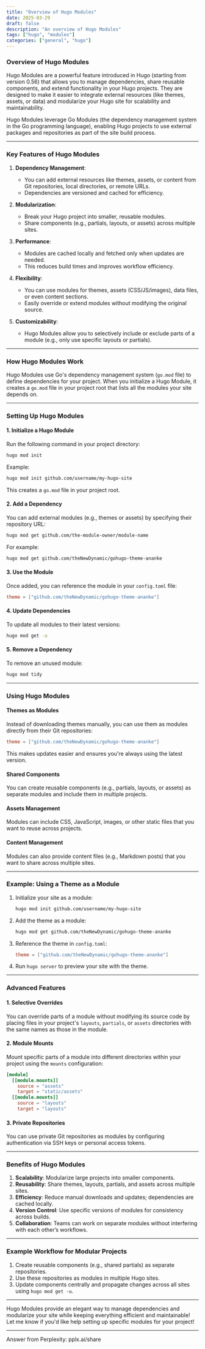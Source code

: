 ```yaml
---
title: "Overview of Hugo Modules"
date: 2025-03-29
draft: false
description: "An overview of Hugo Modules"
tags: ["hugo", "modules"]
categories: ["general", "hugo"]
---
```


### **Overview of Hugo Modules**

Hugo Modules are a powerful feature introduced in Hugo (starting from version 0.56) that allows you to manage dependencies, share reusable components, and extend functionality in your Hugo projects. They are designed to make it easier to integrate external resources (like themes, assets, or data) and modularize your Hugo site for scalability and maintainability.

Hugo Modules leverage Go Modules (the dependency management system in the Go programming language), enabling Hugo projects to use external packages and repositories as part of the site build process.

---

### **Key Features of Hugo Modules**
1. **Dependency Management**:
   - You can add external resources like themes, assets, or content from Git repositories, local directories, or remote URLs.
   - Dependencies are versioned and cached for efficiency.

2. **Modularization**:
   - Break your Hugo project into smaller, reusable modules.
   - Share components (e.g., partials, layouts, or assets) across multiple sites.

3. **Performance**:
   - Modules are cached locally and fetched only when updates are needed.
   - This reduces build times and improves workflow efficiency.

4. **Flexibility**:
   - You can use modules for themes, assets (CSS/JS/images), data files, or even content sections.
   - Easily override or extend modules without modifying the original source.

5. **Customizability**:
   - Hugo Modules allow you to selectively include or exclude parts of a module (e.g., only use specific layouts or partials).

---

### **How Hugo Modules Work**

Hugo Modules use Go's dependency management system (`go.mod` file) to define dependencies for your project. When you initialize a Hugo Module, it creates a `go.mod` file in your project root that lists all the modules your site depends on.

---

### **Setting Up Hugo Modules**

#### 1. **Initialize a Hugo Module**
Run the following command in your project directory:
```bash
hugo mod init 
```
Example:
```bash
hugo mod init github.com/username/my-hugo-site
```
This creates a `go.mod` file in your project root.

#### 2. **Add a Dependency**
You can add external modules (e.g., themes or assets) by specifying their repository URL:
```bash
hugo mod get github.com/the-module-owner/module-name
```
For example:
```bash
hugo mod get github.com/theNewDynamic/gohugo-theme-ananke
```

#### 3. **Use the Module**
Once added, you can reference the module in your `config.toml` file:
```toml
theme = ["github.com/theNewDynamic/gohugo-theme-ananke"]
```

#### 4. **Update Dependencies**
To update all modules to their latest versions:
```bash
hugo mod get -u
```

#### 5. **Remove a Dependency**
To remove an unused module:
```bash
hugo mod tidy
```

---

### **Using Hugo Modules**

#### **Themes as Modules**
Instead of downloading themes manually, you can use them as modules directly from their Git repositories:
```toml
theme = ["github.com/theNewDynamic/gohugo-theme-ananke"]
```
This makes updates easier and ensures you're always using the latest version.

#### **Shared Components**
You can create reusable components (e.g., partials, layouts, or assets) as separate modules and include them in multiple projects.

#### **Assets Management**
Modules can include CSS, JavaScript, images, or other static files that you want to reuse across projects.

#### **Content Management**
Modules can also provide content files (e.g., Markdown posts) that you want to share across multiple sites.

---

### **Example: Using a Theme as a Module**

1. Initialize your site as a module:
   ```bash
   hugo mod init github.com/username/my-hugo-site
   ```

2. Add the theme as a module:
   ```bash
   hugo mod get github.com/theNewDynamic/gohugo-theme-ananke
   ```

3. Reference the theme in `config.toml`:
   ```toml
   theme = ["github.com/theNewDynamic/gohugo-theme-ananke"]
   ```

4. Run `hugo server` to preview your site with the theme.

---

### **Advanced Features**

#### 1. **Selective Overrides**
You can override parts of a module without modifying its source code by placing files in your project's `layouts`, `partials`, or `assets` directories with the same names as those in the module.

#### 2. **Module Mounts**
Mount specific parts of a module into different directories within your project using the `mounts` configuration:
```toml
[module]
  [[module.mounts]]
    source = "assets"
    target = "static/assets"
  [[module.mounts]]
    source = "layouts"
    target = "layouts"
```

#### 3. **Private Repositories**
You can use private Git repositories as modules by configuring authentication via SSH keys or personal access tokens.

---

### **Benefits of Hugo Modules**

1. **Scalability**: Modularize large projects into smaller components.
2. **Reusability**: Share themes, layouts, partials, and assets across multiple sites.
3. **Efficiency**: Reduce manual downloads and updates; dependencies are cached locally.
4. **Version Control**: Use specific versions of modules for consistency across builds.
5. **Collaboration**: Teams can work on separate modules without interfering with each other’s workflows.

---

### Example Workflow for Modular Projects

1. Create reusable components (e.g., shared partials) as separate repositories.
2. Use these repositories as modules in multiple Hugo sites.
3. Update components centrally and propagate changes across all sites using `hugo mod get -u`.

---

Hugo Modules provide an elegant way to manage dependencies and modularize your site while keeping everything efficient and maintainable! Let me know if you'd like help setting up specific modules for your project!

---
Answer from Perplexity: pplx.ai/share